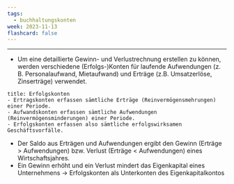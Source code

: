 ```yaml
---
tags:
  - buchhaltungskonten
week: 2023-11-13
flashcard: false
---
```

***

- Um eine detaillierte Gewinn- und Verlustrechnung erstellen zu können, werden verschiedene (Erfolgs-)Konten für laufende Aufwendungen (z. B. Personalaufwand, Mietaufwand) und Erträge (z.B. Umsatzerlöse, Zinserträge) verwendet.

```ad-important
title: Erfolgskonten
- Ertragskonten erfassen sämtliche Erträge (Reinvermögensmehrungen) einer Periode.
- Aufwandskonten erfassen sämtliche Aufwendungen (Reinvermögensminderungen) einer Periode.
- Erfolgskonten erfassen also sämtliche erfolgswirksamen Geschäftsvorfälle.
```

- Der Saldo aus Erträgen und Aufwendungen ergibt den Gewinn (Erträge > Aufwendungen) bzw. Verlust (Erträge < Aufwendungen) eines Wirtschaftsjahres.
- Ein Gewinn erhöht und ein Verlust mindert das Eigenkapital eines Unternehmens $\rightarrow$ Erfolgskonten als Unterkonten des Eigenkapitalkontos
